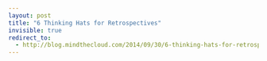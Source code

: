 ```yaml
---
layout: post
title: "6 Thinking Hats for Retrospectives"
invisible: true
redirect_to:
  - http://blog.mindthecloud.com/2014/09/30/6-thinking-hats-for-retrospectives.html
---
```

